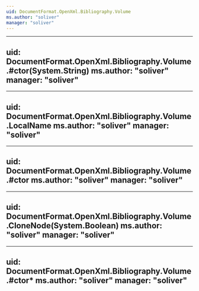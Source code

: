 ```yaml
---
uid: DocumentFormat.OpenXml.Bibliography.Volume
ms.author: "soliver"
manager: "soliver"
---
```


---
uid: DocumentFormat.OpenXml.Bibliography.Volume.#ctor(System.String)
ms.author: "soliver"
manager: "soliver"
---

---
uid: DocumentFormat.OpenXml.Bibliography.Volume.LocalName
ms.author: "soliver"
manager: "soliver"
---

---
uid: DocumentFormat.OpenXml.Bibliography.Volume.#ctor
ms.author: "soliver"
manager: "soliver"
---

---
uid: DocumentFormat.OpenXml.Bibliography.Volume.CloneNode(System.Boolean)
ms.author: "soliver"
manager: "soliver"
---

---
uid: DocumentFormat.OpenXml.Bibliography.Volume.#ctor*
ms.author: "soliver"
manager: "soliver"
---
